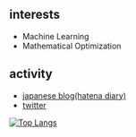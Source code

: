 ## interests
- Machine Learning
- Mathematical Optimization

## activity
- [japanese blog(hatena diary)](https://paper.hatenadiary.jp/)
- [twitter](https://twitter.com/nanjakorewa)

[![Top Langs](https://github-readme-stats.vercel.app/api/top-langs/?username=nanjakorewa&layout=compact&langs_count=8&count_private=true)](https://github.com/nanjakorewa/github-readme-stats)
